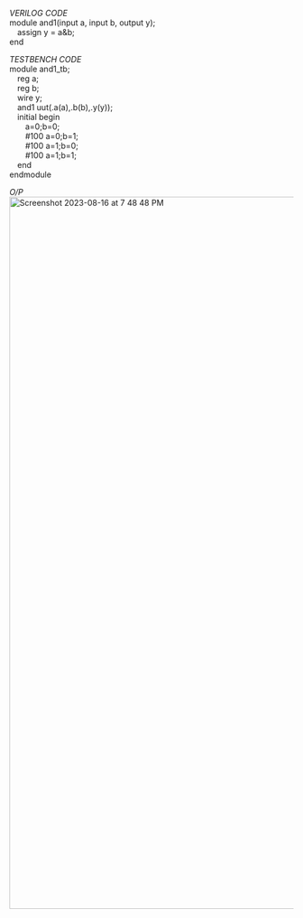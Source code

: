 *VERILOG CODE*
<br>module and1(input a, input b, output y);
<br>&emsp;assign y = a&b;
<br>end

*TESTBENCH CODE*
<br>module and1_tb;
<br>&emsp;reg a;
<br>&emsp;reg b;
<br>&emsp;wire y;
<br>&emsp;and1 uut(.a(a),.b(b),.y(y));
<br>&emsp;initial begin
<br>&emsp;&emsp;a=0;b=0;
<br>&emsp;&emsp;#100 a=0;b=1;
<br>&emsp;&emsp;#100 a=1;b=0;
<br>&emsp;&emsp;#100 a=1;b=1;
<br>&emsp;end
<br>endmodule

*O/P*
<img width="1261" alt="Screenshot 2023-08-16 at 7 48 48 PM" src="https://github.com/AnnaTheSloth284/S4_KTU_Digital_Lab/assets/112563080/3a25d770-f0f4-48db-b29a-8e749421517d">
